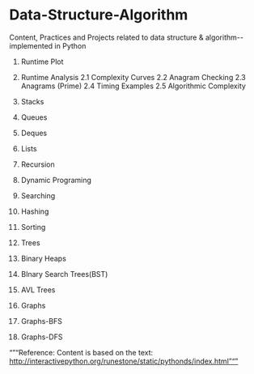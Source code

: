 # Data-Structure-Algorithm
Content, Practices and Projects related to data structure &amp; algorithm--implemented in Python 



1. Runtime Plot 

2. Runtime Analysis
   2.1 Complexity Curves
   2.2 Anagram Checking
   2.3 Anagrams (Prime)
   2.4 Timing Examples
   2.5 Algorithmic Complexity
   
3. Stacks

4. Queues 
5. Deques
6. Lists
7. Recursion 
8. Dynamic Programing 
9. Searching 
10. Hashing 
11. Sorting 
12. Trees 
13. Binary Heaps
14. BInary Search Trees(BST)
15. AVL Trees
16. Graphs
17. Graphs-BFS
18. Graphs-DFS


“”“Reference: Content is based on the text: http://interactivepython.org/runestone/static/pythonds/index.html”“”
